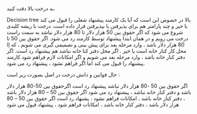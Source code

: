 به درخت بالا دقت کنید.

Decision tree بالا در خصوص این است که آیا یک کارمند پیشنهاد شغلی را قبول می کند یا خیر و چند پارامتر هم برای پذیرفتن یا نپذیرفتن قرار داده است. درخت با ریشه کلیدی شروع می شود که اگر حقوق بین 50 هزار دلار تا 80 هزار دلار نباشد به سمت راست درخت می رویم و در همان ابتدا پیشنهاد توسط کارمند رد می شود. اگر حقوق بین 50 تا 80 هزار دلار باشد ، وارد مرحله یعد برای پیش بینی و تصمیمی گیری می شویم ، که اِا محل کار کنار خانه است یا خیر . اگر محل دفنر کنا خانه نباشد هم پیشنهاد رد است. اگر دفتر کنار خانه باشد ، وارد مرحله بعد می شویم و اگر امکانات لازم فراهم شود کارمند پیشنهاد را قبول می کند اما اگر فراهم نشود ، پیشنهاد رد می شود.

حال قوانین و دانش درخت در اصل بصورت زیر است :

اگر حقوق بین 50 -80 هزار دلار نباشد پیشنهاد رد است
اگرحقوق بین 50-80 هزار دلار باشد و دفتر کنار خانه نباشد ، پیشنهاد رد می شود
اگر حقوق بین 50 – 80 هزار دلار باشد ، دفتر کنار خانه باشد ، امکانات فراهم نشود ، پشنهاد رد است
اگر حقوق بین 50 – 80 هزار دلار باشد ، دفتر کنار خانه باشد ، امکانات فراهم شود ، پیشنهاد قبول می شود